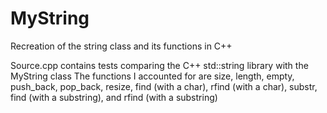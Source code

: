 # MyString
Recreation of the string class and its functions in C++

Source.cpp contains tests comparing the C++ std::string library with the MyString class
The functions I accounted for are size, length, empty, push_back, pop_back, resize,
find (with a char), rfind (with a char), substr, find (with a substring), and rfind (with a substring)
